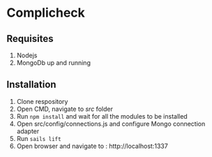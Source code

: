 # Complicheck

## Requisites
1. Nodejs
2. MongoDb up and running

## Installation
1. Clone respository
2. Open CMD, navigate to *src* folder
3. Run ``` npm install ``` and wait for all the modules to be installed
4. Open src/config/connections.js and configure Mongo connection adapter
4. Run ``` sails lift ```
5. Open browser and navigate to : http://localhost:1337



